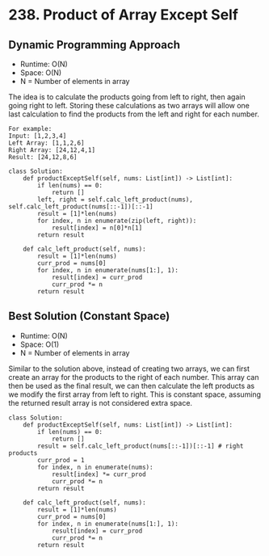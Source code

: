 # 238. Product of Array Except Self

## Dynamic Programming Approach
- Runtime: O(N)
- Space: O(N)
- N = Number of elements in array

The idea is to calculate the products going from left to right, then again going right to left.
Storing these calculations as two arrays will allow one last calculation to find the products from the left and right for each number.

```
For example:
Input: [1,2,3,4]
Left Array: [1,1,2,6]
Right Array: [24,12,4,1]
Result: [24,12,8,6]
```

```
class Solution:
    def productExceptSelf(self, nums: List[int]) -> List[int]:
        if len(nums) == 0:
            return []
        left, right = self.calc_left_product(nums), self.calc_left_product(nums[::-1])[::-1]
        result = [1]*len(nums)
        for index, n in enumerate(zip(left, right)):
            result[index] = n[0]*n[1]
        return result
        
    def calc_left_product(self, nums):
        result = [1]*len(nums)
        curr_prod = nums[0]
        for index, n in enumerate(nums[1:], 1):
            result[index] = curr_prod
            curr_prod *= n
        return result
```

## Best Solution (Constant Space)
- Runtime: O(N)
- Space: O(1)
- N = Number of elements in array

Similar to the solution above, instead of creating two arrays, we can first create an array for the products to the right of each number.
This array can then be used as the final result, we can then calculate the left products as we modify the first array from left to right.
This is constant space, assuming the returned result array is not considered extra space.

```
class Solution:
    def productExceptSelf(self, nums: List[int]) -> List[int]:
        if len(nums) == 0:
            return []
        result = self.calc_left_product(nums[::-1])[::-1] # right products
        curr_prod = 1
        for index, n in enumerate(nums):
            result[index] *= curr_prod
            curr_prod *= n
        return result
        
    def calc_left_product(self, nums):
        result = [1]*len(nums)
        curr_prod = nums[0]
        for index, n in enumerate(nums[1:], 1):
            result[index] = curr_prod
            curr_prod *= n
        return result
```
